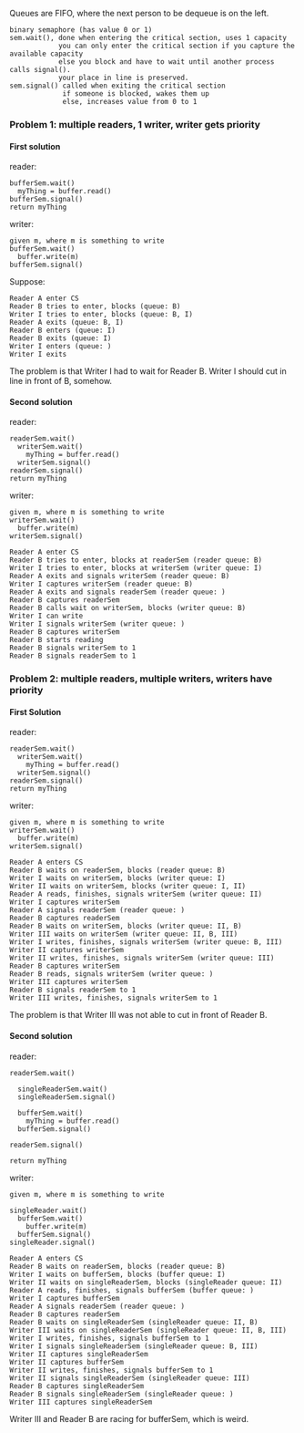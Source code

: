 
Queues are FIFO, where the next person to be dequeue is on the left.

```
binary semaphore (has value 0 or 1)
sem.wait(), done when entering the critical section, uses 1 capacity
            you can only enter the critical section if you capture the available capacity
            else you block and have to wait until another process calls signal().
            your place in line is preserved.
sem.signal() called when exiting the critical section
             if someone is blocked, wakes them up
             else, increases value from 0 to 1
```

### Problem 1: multiple readers, 1 writer, writer gets priority

#### First solution

reader:

```
bufferSem.wait()
  myThing = buffer.read()
bufferSem.signal()
return myThing
```

writer:

```
given m, where m is something to write
bufferSem.wait()
  buffer.write(m)
bufferSem.signal()
```


Suppose:

```
Reader A enter CS
Reader B tries to enter, blocks (queue: B)
Writer I tries to enter, blocks (queue: B, I)
Reader A exits (queue: B, I)
Reader B enters (queue: I)
Reader B exits (queue: I)
Writer I enters (queue: )
Writer I exits
```

The problem is that Writer I had to wait for Reader B. Writer I should cut in line in front of B, somehow.

#### Second solution

reader:

```
readerSem.wait()
  writerSem.wait()
    myThing = buffer.read()
  writerSem.signal()
readerSem.signal()
return myThing
```

writer:

```
given m, where m is something to write
writerSem.wait()
  buffer.write(m)
writerSem.signal()
```

```
Reader A enter CS
Reader B tries to enter, blocks at readerSem (reader queue: B)
Writer I tries to enter, blocks at writerSem (writer queue: I)
Reader A exits and signals writerSem (reader queue: B)
Writer I captures writerSem (reader queue: B)
Reader A exits and signals readerSem (reader queue: )
Reader B captures readerSem
Reader B calls wait on writerSem, blocks (writer queue: B)
Writer I can write
Writer I signals writerSem (writer queue: )
Reader B captures writerSem
Reader B starts reading
Reader B signals writerSem to 1
Reader B signals readerSem to 1
```


  
### Problem 2: multiple readers, multiple writers, writers have priority

#### First Solution

reader:

```
readerSem.wait()
  writerSem.wait()
    myThing = buffer.read()
  writerSem.signal()
readerSem.signal()
return myThing
```

writer:

```
given m, where m is something to write
writerSem.wait()
  buffer.write(m)
writerSem.signal()
```


```
Reader A enters CS
Reader B waits on readerSem, blocks (reader queue: B)
Writer I waits on writerSem, blocks (writer queue: I)
Writer II waits on writerSem, blocks (writer queue: I, II)
Reader A reads, finishes, signals writerSem (writer queue: II)
Writer I captures writerSem
Reader A signals readerSem (reader queue: )
Reader B captures readerSem
Reader B waits on writerSem, blocks (writer queue: II, B)
Writer III waits on writerSem (writer queue: II, B, III)
Writer I writes, finishes, signals writerSem (writer queue: B, III)
Writer II captures writerSem
Writer II writes, finishes, signals writerSem (writer queue: III)
Reader B captures writerSem
Reader B reads, signals writerSem (writer queue: )
Writer III captures writerSem
Reader B signals readerSem to 1
Writer III writes, finishes, signals writerSem to 1       
```

The problem is that Writer III was not able to cut in front of Reader B.

#### Second solution

reader:

```
readerSem.wait()

  singleReaderSem.wait()
  singleReaderSem.signal()
  
  bufferSem.wait()
    myThing = buffer.read()
  bufferSem.signal()

readerSem.signal()

return myThing
```

writer:

```
given m, where m is something to write

singleReader.wait()
  bufferSem.wait()
    buffer.write(m)
  bufferSem.signal()
singleReader.signal()
```



```
Reader A enters CS
Reader B waits on readerSem, blocks (reader queue: B)
Writer I waits on bufferSem, blocks (buffer queue: I)
Writer II waits on singleReaderSem, blocks (singleReader queue: II)
Reader A reads, finishes, signals bufferSem (buffer queue: )
Writer I captures bufferSem
Reader A signals readerSem (reader queue: )
Reader B captures readerSem
Reader B waits on singleReaderSem (singleReader queue: II, B)
Writer III waits on singleReaderSem (singleReader queue: II, B, III)
Writer I writes, finishes, signals bufferSem to 1
Writer I signals singleReaderSem (singleReader queue: B, III)
Writer II captures singleReaderSem
Writer II captures bufferSem
Writer II writes, finishes, signals bufferSem to 1
Writer II signals singleReaderSem (singleReader queue: III)
Reader B captures singleReaderSem
Reader B signals singleReaderSem (singleReader queue: )
Writer III captures singleReaderSem
```

Writer III and Reader B are racing for bufferSem, which is weird.


  
